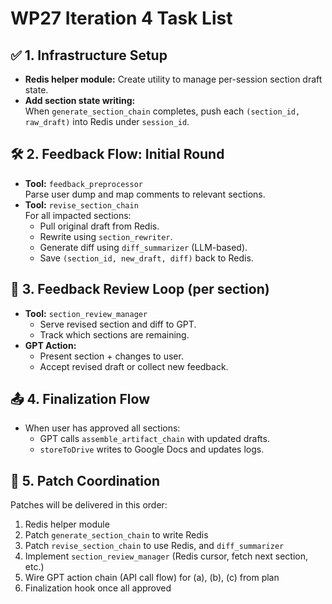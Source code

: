 # WP27 Iteration 4 Task List

## ✅ 1. Infrastructure Setup

- **Redis helper module:** Create utility to manage per-session section draft state.
- **Add section state writing:**  
    When `generate_section_chain` completes, push each `(section_id, raw_draft)` into Redis under `session_id`.

## 🛠️ 2. Feedback Flow: Initial Round

- **Tool:** `feedback_preprocessor`  
    Parse user dump and map comments to relevant sections.
- **Tool:** `revise_section_chain`  
    For all impacted sections:
    - Pull original draft from Redis.
    - Rewrite using `section_rewriter`.
    - Generate diff using `diff_summarizer` (LLM-based).
    - Save `(section_id, new_draft, diff)` back to Redis.

## 🔁 3. Feedback Review Loop (per section)

- **Tool:** `section_review_manager`
    - Serve revised section and diff to GPT.
    - Track which sections are remaining.
- **GPT Action:**
    - Present section + changes to user.
    - Accept revised draft or collect new feedback.

## 📤 4. Finalization Flow

- When user has approved all sections:
    - GPT calls `assemble_artifact_chain` with updated drafts.
    - `storeToDrive` writes to Google Docs and updates logs.

## 🧠 5. Patch Coordination

Patches will be delivered in this order:
1. Redis helper module
2. Patch `generate_section_chain` to write Redis
3. Patch `revise_section_chain` to use Redis, and `diff_summarizer`
4. Implement `section_review_manager` (Redis cursor, fetch next section, etc.)
5. Wire GPT action chain (API call flow) for (a), (b), (c) from plan
6. Finalization hook once all approved